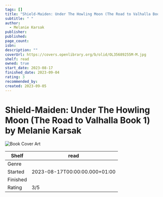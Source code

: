 ```yaml
---
tags: []
title: "Shield-Maiden: Under The Howling Moon (The Road to Valhalla Book 1)"
subtitle: " "
author:
  - Melanie Karsak
publisher: 
published: 
page_count: 
isbn: 
description: ""
coverUrl: https://covers.openlibrary.org/b/olid/OL35689255M-M.jpg
shelf: read
owned: true
start_date: 2023-08-17
finished_date: 2023-09-04
rating: 3
recommended_by: 
created: 2023-09-05
---
```


# Shield-Maiden: Under The Howling Moon (The Road to Valhalla Book 1) by Melanie Karsak

![Book Cover Art](https://covers.openlibrary.org/b/olid/OL35689255M-M.jpg)

| Shelf | read |
| --- | --- |
| Genre |  |
| Started | 2023-08-17T00:00:00.000+01:00 |
| Finished |  |
| Rating | 3/5 |

